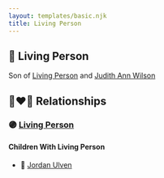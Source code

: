 ```yaml
---
layout: templates/basic.njk
title: Living Person
---
```

## 🔵 Living Person

Son of [Living Person](/people/6/65851504) and [Judith Ann Wilson](/people/5/50745588)

## 👩‍❤️‍👨 Relationships

### 🟣 [Living Person](/people/4/4699189)

#### Children With Living Person
* 🔵 [Jordan Ulven](/people/6/65310240)